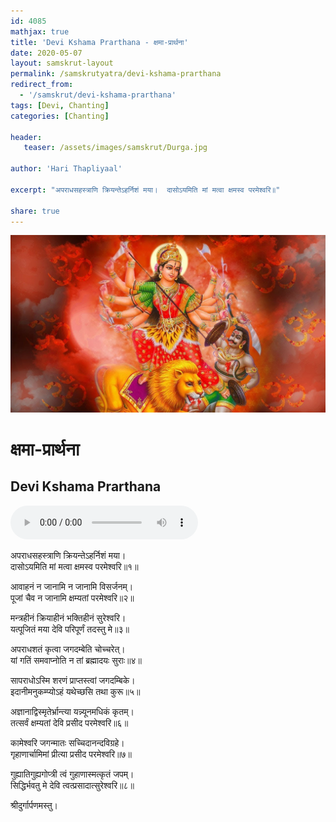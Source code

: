 ```yaml
---    
id: 4085    
mathjax: true    
title: 'Devi Kshama Prarthana - क्षमा-प्रार्थना'    
date: 2020-05-07    
layout: samskrut-layout 
permalink: /samskrutyatra/devi-kshama-prarthana
redirect_from: 
  - '/samskrut/devi-kshama-prarthana'
tags: [Devi, Chanting]
categories: [Chanting]
    
header:    
   teaser: /assets/images/samskrut/Durga.jpg    
    
author: 'Hari Thapliyaal'    
    
excerpt: "अपराधसहस्त्राणि क्रियन्तेऽहर्निशं मया।  दासोऽयमिति मां मत्वा क्षमस्व परमेश्‍वरि॥"   
    
share: true    
---    
```

    
![](/assets/images/samskrut/Durga.jpg)    
    
# क्षमा-प्रार्थना    
## Devi Kshama Prarthana    
    
<audio controls>
  <source src="https://raw.githubusercontent.com/dasarpai/DAI-mp3/main/dasarpai-mp3/063-DeviKshamPrarthana.mp3" type="audio/mp3">
  Your browser does not support the audio element.
</audio>     
    
अपराधसहस्त्राणि क्रियन्तेऽहर्निशं मया।    
दासोऽयमिति मां मत्वा क्षमस्व परमेश्‍वरि॥१॥    
    
आवाहनं न जानामि न जानामि विसर्जनम्।    
पूजां चैव न जानामि क्षम्यतां परमेश्‍वरि॥२॥    
    
मन्त्रहीनं क्रियाहीनं भक्तिहीनं सुरेश्‍वरि।    
यत्पूजितं मया देवि परिपूर्णं तदस्तु मे॥३॥    
    
अपराधशतं कृत्वा जगदम्बेति चोच्चरेत्।    
यां गतिं समवाप्नोति न तां ब्रह्मादयः सुराः॥४॥    
    
सापराधोऽस्मि शरणं प्राप्तस्त्वां जगदम्बिके।    
इदानीमनुकम्प्योऽहं यथेच्छसि तथा कुरू॥५॥    
    
अज्ञानाद्विस्मृतेर्भ्रान्त्या यन्न्यूनमधिकं कृतम्।    
तत्सर्वं क्षम्यतां देवि प्रसीद परमेश्‍वरि॥६॥    
    
कामेश्‍वरि जगन्मातः सच्चिदानन्दविग्रहे।    
गृहाणार्चामिमां प्रीत्या प्रसीद परमेश्‍वरि॥७॥    
    
गुह्यातिगुह्यगोप्त्री त्वं गुहाणास्मत्कृतं जपम्।    
सिद्धिर्भवतु मे देवि त्वत्प्रसादात्सुरेश्‍वरि॥८॥    
    
श्रीदुर्गार्पणमस्तु।    


